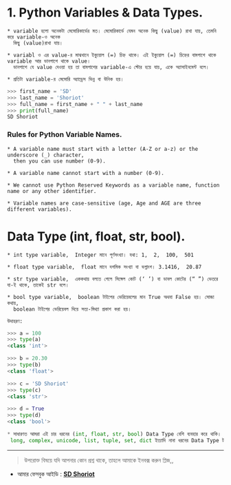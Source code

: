# 1. Python Variables & Data Types.

	* variable হলো অনেকটা মেমোরিকার্ডের মত। মেমোরিকার্ডে যেমন অনেক কিছু (value) রাখা যায়, তেমনি করে variable-ও অনেক 
	  কিছু (value)রাখা যায়। 

	* variabl ও এর value-র মাঝখানে ইক্যুয়াল (=) চিহ্ন থাকে। এই ইক্যুয়াল (=) চিহ্নের বামপাশে থাকে variable আর ডানপাশে থাকে value। 
	  ডানপাশে যে value দেওয়া হয় তা বামপাশের variable-এ স্টোর হয়ে যায়, একে অ্যাসাইনমেন্ট বলে।
    
    * প্রতিটা variable-র মেমোরি অ্যাড্রেস ভিন্ন বা উনিক হয়।


```python
>>> first_name = 'SD'
>>> last_name = 'Shoriot'
>>> full_name = first_name + " " + last_name
>>> print(full_name)
SD Shoriot
```

### Rules for Python Variable Names.

	* A variable name must start with a letter (A-Z or a-z) or the underscore (_) character, 
	  then you can use number (0-9).

	* A variable name cannot start with a number (0-9).

	* We cannot use Python Reserved Keywords as a variable name, function name or any other identifier. 

	* Variable names are case-sensitive (age, Age and AGE are three different variables).


# Data Type (int, float, str, bool).

	* int type variable,  Integer মানে পূর্ণসংখ্যা। যথা: 1,  2,  100,  501

	* float type variable,  float মানে দশমিক সংখ্যা বা ভগ্নাংশ। 3.1416,  20.87

	* str type variable,  এককথায় বলতে গেলে সিঙ্গেল কোট (‘ ’) বা ডাবল কোটের (“ ”) ভেতরে যা-ই থাকে, তাকেই str বলে।

	* bool type variable,  boolean টাইপের ভেরিয়েবলের মান True অথবা False হয়। সোজা কথায়,  
	  boolean টাইপের ভেরিয়েবল দিয়ে সত্য-মিথ্যা প্রকাশ করা হয়।

	উদাহরণ:

```python
>>> a = 100
>>> type(a)
<class 'int'>

>>> b = 20.30
>>> type(b)
<class 'float'>

>>> c = 'SD Shoriot'
>>> type(c)
<class 'str'>

>>> d = True
>>> type(d)
<class 'bool'>
```


```python
* সাধারণত আমরা এই চার ধরনের (int, float, str, bool) Data Type বেশি ব্যবহার করে থাকি। তবে এগুলো বাদেও 
 long, complex, unicode, list, tuple, set, dict ইত্যাদি নানা ধরনের Data Type টাইপের  ব্যবহার রয়েছে পাইথনে।
```


---

> উপরোক্ত বিষয়ে যদি আপনার কোন প্রশ্ন থাকে, তাহলে আমাকে ইনবক্স করুন প্লিজ,,

* আমার ফেসবুক আইডি :  **[SD Shoriot](https://www.facebook.com/shoriot)**
